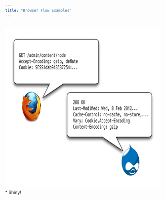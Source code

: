 ```yaml
---
title: "Browser Flow Examples"
---
```


<br />
<img src="images/EXPORT3.png" width="780" height="520" alt="Browser caching flow" />

<div markdown="markdown" class="presenter-note">
* Shiny!
</div>
